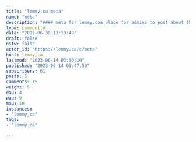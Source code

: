 ```yaml
---
title: "lemmy.ca meta" 
name: "meta"
description: "#### meta for lemmy.caa place for admins to post about the goings on with this instance."
type: community
date: "2023-06-30 13:13:48"
draft: false
nsfw: false
actor_id: "https://lemmy.ca/c/meta"
host: lemmy.ca
lastmod: "2023-06-14 03:50:10"
published: "2023-06-14 03:47:50"
subscribers: 61
posts: 5
comments: 19
weight: 5
dau: 4
wau: 9
mau: 10
instances:
- "lemmy_ca"
tags: 
- "lemmy_ca"

---
```

